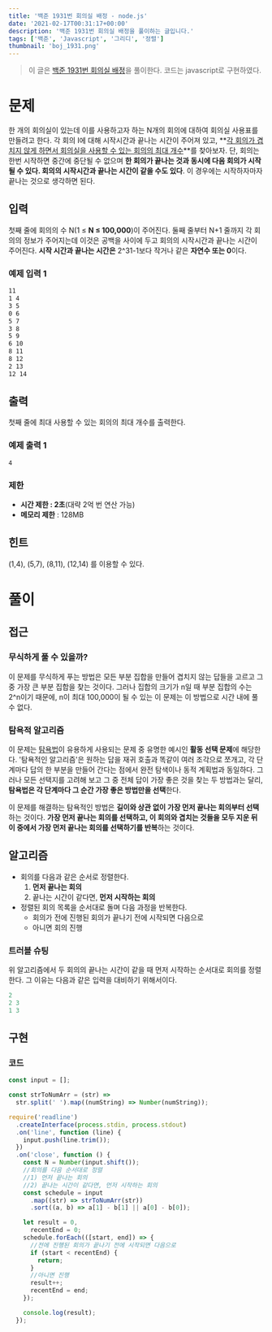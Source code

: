 ```yaml
---
title: '백준 1931번 회의실 배정 - node.js'
date: '2021-02-17T00:31:17+00:00'
description: '백준 1931번 회의실 배정을 풀이하는 글입니다.'
tags: ['백준', 'Javascript', '그리디', '정렬']
thumbnail: 'boj_1931.png'
---
```


> 이 글은 [백준 1931번 회의실 배정](https://www.acmicpc.net/problem/1931)을 풀이한다. 코드는 javascript로 구현하였다.

# 문제

한 개의 회의실이 있는데 이를 사용하고자 하는 N개의 회의에 대하여 회의실 사용표를 만들려고 한다. 각 회의 I에 대해 시작시간과 끝나는 시간이 주어져 있고, **<u>각 회의가 겹치지 않게 하면서 회의실을 사용할 수 있는 회의의 최대 개수</u>**를 찾아보자. 단, 회의는 한번 시작하면 중간에 중단될 수 없으며 **한 회의가 끝나는 것과 동시에 다음 회의가 시작될 수 있다. 회의의 시작시간과 끝나는 시간이 같을 수도 있다**. 이 경우에는 시작하자마자 끝나는 것으로 생각하면 된다.

## 입력

첫째 줄에 회의의 수 N(1 ≤ **N ≤ 100,000**)이 주어진다. 둘째 줄부터 N+1 줄까지 각 회의의 정보가 주어지는데 이것은 공백을 사이에 두고 회의의 시작시간과 끝나는 시간이 주어진다. **시작 시간과 끝나는 시간은** 2^31-1보다 작거나 같은 **자연수 또는 0**이다.

### 예제 입력 1

```bash
11
1 4
3 5
0 6
5 7
3 8
5 9
6 10
8 11
8 12
2 13
12 14
```

## 출력

첫째 줄에 최대 사용할 수 있는 회의의 최대 개수를 출력한다.

### 예제 출력 1

```bash
4
```

### 제한

- **시간 제한 : 2초**(대략 2억 번 연산 가능)
- **메모리 제한** : 128MB

## 힌트

(1,4), (5,7), (8,11), (12,14) 를 이용할 수 있다.

# 풀이

## 접근

### 무식하게 풀 수 있을까?

이 문제를 무식하게 푸는 방법은 모든 부분 집합을 만들어 겹치지 않는 답들을 고르고 그 중 가장 큰 부분 집합을 찾는 것이다. 그러나 집합의 크기가 n일 때 부분 집합의 수는 2^n이기 때문에, n이 최대 100,000이 될 수 있는 이 문제는 이 방법으로 시간 내에 풀 수 없다.

### 탐욕적 알고리즘

이 문제는 [탐욕법](https://ko.wikipedia.org/wiki/%ED%83%90%EC%9A%95_%EC%95%8C%EA%B3%A0%EB%A6%AC%EC%A6%98)이 유용하게 사용되는 문제 중 유명한 예시인 **활동 선택 문제**에 해당한다. '탐욕적인 알고리즘'은 원하는 답을 재귀 호출과 똑같이 여러 조각으로 쪼개고, 각 단계마다 답의 한 부분을 만들어 간다는 점에서 완전 탐색이나 동적 계획법과 동일하다. 그러나 모든 선택지를 고려해 보고 그 중 전체 답이 가장 좋은 것을 찾는 두 방법과는 달리, **탐욕법은 각 단계마다 그 순간 가장 좋은 방법만을 선택**한다.

이 문제를 해결하는 탐욕적인 방법은 **길이와 상관 없이 가장 먼저 끝나는 회의부터 선택**하는 것이다. **가장 먼저 끝나는 회의를 선택하고, 이 회의와 겹치는 것들을 모두 지운 뒤 이 중에서 가장 먼저 끝나는 회의를 선택하기를 반복**하는 것이다.

## 알고리즘

- 회의를 다음과 같은 순서로 정렬한다.
  1. **먼저 끝나는 회의**
  2. 끝나는 시간이 같다면, **먼저 시작하는 회의**
- 정렬된 회의 목록을 순서대로 돌며 다음 과정을 반복한다.
  - 회의가 전에 진행된 회의가 끝나기 전에 시작되면 다음으로
  - 아니면 회의 진행

### 트러블 슈팅

위 알고리즘에서 두 회의의 끝나는 시간이 같을 때 먼저 시작하는 순서대로 회의를 정렬한다. 그 이유는 다음과 같은 입력을 대비하기 위해서이다.

```jsx
2
2 3
1 3
```

## 구현

### 코드

```jsx
const input = [];

const strToNumArr = (str) =>
  str.split(' ').map((numString) => Number(numString));

require('readline')
  .createInterface(process.stdin, process.stdout)
  .on('line', function (line) {
    input.push(line.trim());
  })
  .on('close', function () {
    const N = Number(input.shift());
    //회의를 다음 순서대로 정렬
    //1) 먼저 끝나는 회의
    //2) 끝나는 시간이 같다면, 먼저 시작하는 회의
    const schedule = input
      .map((str) => strToNumArr(str))
      .sort((a, b) => a[1] - b[1] || a[0] - b[0]);

    let result = 0,
      recentEnd = 0;
    schedule.forEach(([start, end]) => {
      //전에 진행된 회의가 끝나기 전에 시작되면 다음으로
      if (start < recentEnd) {
        return;
      }
      //아니면 진행
      result++;
      recentEnd = end;
    });

    console.log(result);
  });
```
